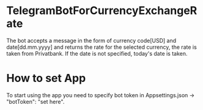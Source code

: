# TelegramBotForCurrencyExchangeRate
The bot accepts a message in the form of currency code[USD] and date[dd.mm.yyyy] and returns the rate for the selected currency, the rate is taken from Privatbank. If the date is not specified, today's date is taken.
# How to set App
To start using the app you need to specify bot token in Appsettings.json -> "botToken": "set here".
